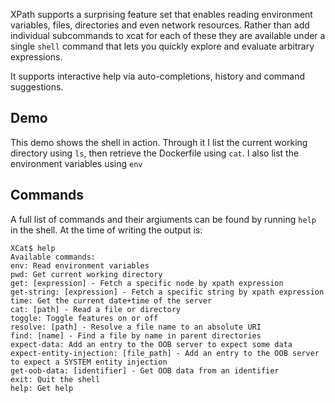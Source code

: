 XPath supports a surprising feature set that enables reading environment variables, files, directories and even network 
resources. Rather than add individual subcommands to xcat for each of these they are available under a single `shell` 
command that lets you quickly explore and evaluate arbitrary expressions.

It supports interactive help via auto-completions, history and command suggestions.

## Demo

This demo shows the shell in action. Through it I list the current working directory using `ls`, then retrieve 
the Dockerfile using `cat`. I also list the environment variables using `env`

<script id="asciicast-216044" src="https://asciinema.org/a/216044.js" async></script>

## Commands

A full list of commands and their argiuments can be found by running `help` in the shell. At the time of writing
the output is:

```shell
XCat$ help
Available commands:
env: Read environment variables
pwd: Get current working directory
get: [expression] - Fetch a specific node by xpath expression
get-string: [expression] - Fetch a specific string by xpath expression
time: Get the current date+time of the server
cat: [path] - Read a file or directory
toggle: Toggle features on or off
resolve: [path] - Resolve a file name to an absolute URI
find: [name] - Find a file by name in parent directories
expect-data: Add an entry to the OOB server to expect some data
expect-entity-injection: [file_path] - Add an entry to the OOB server to expect a SYSTEM entity injection
get-oob-data: [identifier] - Get OOB data from an identifier
exit: Quit the shell
help: Get help
```

